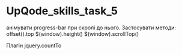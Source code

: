 # UpQode_skills_task_5
анімувати progress-bar при скролі до нього. Застосувати методи:
offset().top
$(window).height()
$(window).scrollTop()

Плагін
jquery.countTo
